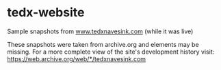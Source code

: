 # tedx-website
Sample snapshots from www.tedxnavesink.com (while it was live)

These snapshots were taken from archive.org and elements may be missing. For a more complete view of the site's development history visit: https://web.archive.org/web/*/tedxnavesink.com
